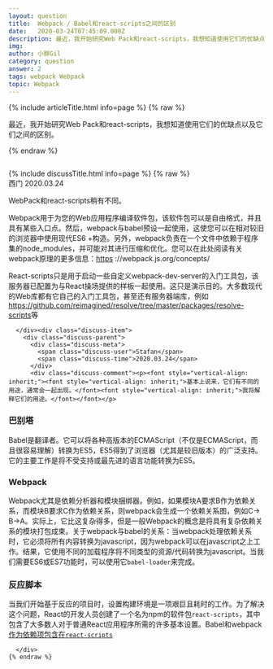 ```yaml
---
layout: question
title:  Webpack / Babel和react-scripts之间的区别
date:   2020-03-24T07:45:09.000Z
description: 最近，我开始研究Web Pack和react-scripts，我想知道使用它们的优缺点以及它们之间的区别。...
img: 
author: 小胖Gil
category: question
answer: 2
tags: webpack Webpack
topic: Webpack
---
```

<div class="article-root">
  <div class="article">
    {% include articleTitle.html info=page %}
    {% raw %}
    <div class="article-content"><p><font style="vertical-align: inherit;"><font style="vertical-align: inherit;">最近，我开始研究Web Pack和react-scripts，我想知道使用它们的优缺点以及它们之间的区别。</font></font></p></div>
    {% endraw %}
  </div>
  <p style="height: 0;width:0;overflow: hidden;"> 第3463篇《Webpack / Babel和react-scripts之间的区别》来自Winter(https://github.com/aiyld/aiyld.github.io)的站点</p>
  <div class="discuss-wrapper">
    {% include discussTitle.html info=page %}
    {% raw %}
    <div class="discuss-item">
        <div class="discuss-parent">
          <div class="discuss-meta">
            <span class="discuss-user">西门</span>
            <span class="discuss-time">2020.03.24</span>
          </div>
          <div class="discuss-comment"><p><font style="vertical-align: inherit;"><font style="vertical-align: inherit;">WebPack和react-scripts稍有不同。</font></font></p>

<p><font style="vertical-align: inherit;"><font style="vertical-align: inherit;">Webpack用于为您的Web应用程序编译软件包，该软件包可以是自由格式，并且具有某些入口点。</font><font style="vertical-align: inherit;">然后，webpack与babel预设一起使用，这使您可以在相对较旧的浏览器中使用现代ES6 +构造。</font><font style="vertical-align: inherit;">另外，webpack负责在一个文件中依赖于程序集的node_modules，并可能对其进行压缩和优化。</font><font style="vertical-align: inherit;">您可以在此处阅读有关webpack原理的更多信息：</font><a href="https://webpack.js.org/concepts/" rel="noreferrer"><font style="vertical-align: inherit;">https</font></a><font style="vertical-align: inherit;"> ://webpack.js.org/concepts/</font></font><a href="https://webpack.js.org/concepts/" rel="noreferrer"><font style="vertical-align: inherit;"></font></a></p>

<p><font style="vertical-align: inherit;"><font style="vertical-align: inherit;">React-scripts只是用于启动一些自定义webpack-dev-server的入门工具包，该服务器已配置为与React操场提供的样板一起使用。</font><font style="vertical-align: inherit;">这只是演示目的。</font><font style="vertical-align: inherit;">大多数现代的Web库都有它自己的入门工具包，甚至还有服务器端库，例如</font></font><a href="https://github.com/reimagined/resolve/tree/master/packages/resolve-scripts" rel="noreferrer"><font style="vertical-align: inherit;"><font style="vertical-align: inherit;">https://github.com/reimagined/resolve/tree/master/packages/resolve-scripts</font></font></a><font style="vertical-align: inherit;"><font style="vertical-align: inherit;">等</font></font></p></div>
        </div>
        
      </div><div class="discuss-item">
        <div class="discuss-parent">
          <div class="discuss-meta">
            <span class="discuss-user">Stafan</span>
            <span class="discuss-time">2020.03.24</span>
          </div>
          <div class="discuss-comment"><p><font style="vertical-align: inherit;"><font style="vertical-align: inherit;">基本上说来，它们有不同的用途，通常会一起出现。</font><font style="vertical-align: inherit;">我将解释它们的用途。</font></font></p>

<h3><font style="vertical-align: inherit;"><font style="vertical-align: inherit;">巴别塔</font></font></h3>

<p><font style="vertical-align: inherit;"><font style="vertical-align: inherit;">Babel是翻译者。</font><font style="vertical-align: inherit;">它可以将各种高版本的ECMAScript（不仅是ECMAScript，而且很容易理解）转换为ES5，ES5得到了浏览器（尤其是较旧版本）的广泛支持。</font><font style="vertical-align: inherit;">它的主要工作是将不受支持或最先进的语言功能转换为ES5。</font></font></p>

<h3><font style="vertical-align: inherit;"><font style="vertical-align: inherit;">Webpack</font></font></h3>

<p><font style="vertical-align: inherit;"><font style="vertical-align: inherit;">Webpack尤其是依赖分析器和模块捆绑器。</font><font style="vertical-align: inherit;">例如，如果模块A要求B作为依赖关系，而模块B要求C作为依赖关系，则webpack会生成一个依赖关系图，例如C-&gt; B-&gt;A。实际上，它比这复杂得多，但是一般Webpack的概念是将具有复杂依赖关系的模块打包成束。</font><font style="vertical-align: inherit;">关于webpack与babel的关系：当webpack处理依赖关系时，它必须将所有内容转换为javascript，因为webpack可以在javascript之上工作。</font><font style="vertical-align: inherit;">结果，它使用不同的加载程序将不同类型的资源/代码转换为javascript。</font><font style="vertical-align: inherit;">当我们需要ES6或ES7功能时，可以使用它</font></font><code>babel-loader</code><font style="vertical-align: inherit;"><font style="vertical-align: inherit;">来完成。</font></font></p>

<h3><font style="vertical-align: inherit;"><font style="vertical-align: inherit;">反应脚本</font></font></h3>

<p><font style="vertical-align: inherit;"><font style="vertical-align: inherit;">当我们开始基于反应的项目时，设置构建环境是一项艰巨且耗时的工作。</font><font style="vertical-align: inherit;">为了解决这个问题，React的开发人员创建了一个名为npm的软件包</font></font><code>react-scripts</code><font style="vertical-align: inherit;"><font style="vertical-align: inherit;">，其中包含了大多数人对于普通React应用程序所需的许多基本设置。</font><font style="vertical-align: inherit;">Babel和webpack </font></font><a href="https://www.npmjs.com/package/react-scripts?activeTab=dependencies" rel="noreferrer"><font style="vertical-align: inherit;"><font style="vertical-align: inherit;">作为依赖项包含在</font></font><code>react-scripts</code></a></p></div>
        </div>
        
      </div>
    {% endraw %}
  </div>
<div>

